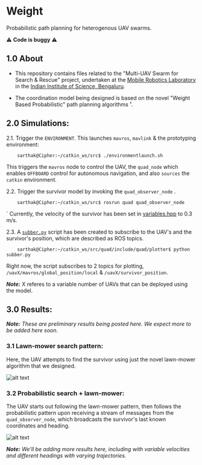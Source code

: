 # Weight

Probabilistic path planning for heterogenous UAV swarms.

:warning: **Code is buggy** :warning:

## 1.0 About

+ This repository contains files related to the "Multi-UAV Swarm for Search & Rescue" project, undertaken at the [Mobile Robotics Laboratory](http://aero.iisc.ac.in/people/debasish-ghose/) in the [Indian Institute of Science, Bengaluru](https://iisc.ac.in).

+ The coordination model being designed is based on the novel "Weight Based Probabilistic" path planning algorithms ¹.


## 2.0 Simulations:

2.1. Trigger the ```ENVIRONMENT```. This launches ```mavros```, ```mavlink``` & the prototyping environment:

        sarthak@Cipher:~/catkin_ws/src$ ./environmentlaunch.sh

This triggers the ```mavros``` node to control the UAV, the ```quad_node``` which enables ```OFFBOARD``` control for autonomous navigation, and also ```sources``` the ```catkin``` environment.

2.2. Trigger the survivor model by invoking the ```quad_observer_node``` . 

        sarthak@Cipher:~/catkin_ws/src$ rosrun quad quad_observer_node
`
Currently, the velocity of the survivor has been set in [variables.hpp](https://github.com/SarthakJShetty/Weight/blob/master/quad/include/quad/variables/variables.hpp) to 0.3 m/s. 

2.3. A [```subber.py```](https://github.com/SarthakJShetty/Weight/blob/master/quad/include/quad/plotter/subber.py) script has been created to subscribe to the UAV's and the survivor's position, which are described as ROS topics.

        sarthak@Cipher:~/catkin_ws/src/quad/include/quad/plotter$ python subber.py

Right now, the script subscribes to 2 topics for plotting, ```/uavX/mavros/global_position/local``` & ```/uavX/survivor_position```.

***Note:*** X referes to a variable number of UAVs that can be deployed using the model.

## 3.0 Results:

***Note:*** *These are preliminary results being posted here. We expect more to be added here soon.*

### 3.1 Lawn-mower search pattern:

Here, the UAV attempts to find the survivor using just the novel lawn-mower algorithm that we designed.

![alt text](https://raw.githubusercontent.com/SarthakJShetty/Weight/master/assets/Lawn_Mower_0.3.png "Lawn Mower Pattern")

### 3.2 Probabilistic search + lawn-mower:

The UAV starts out following the lawn-mower pattern, then follows the probabilistic pattern upon receiving a stream of messages from the ```quad_observer_node```, which broadcasts the survivor's last known coordinates and heading.

![alt text](https://raw.githubusercontent.com/SarthakJShetty/Weight/master/assets/Probabilistic_Lawn_Mower_0.3.png "Probabilistic + Lawn Mower")

***Note:*** *We'll be adding more results here, including with variable velocities and different headings with varying trajectories.*